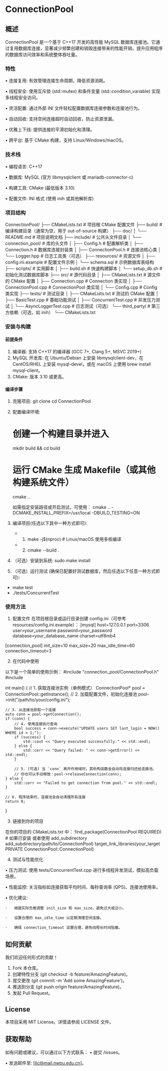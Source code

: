 # ConnectionPool

## 概述

ConnectionPool 是一个基于 C++17 开发的高性能 MySQL 数据库连接池。它通过复用数据库连接，显著减少频繁创建和销毁连接带来的性能开销，提升应用程序的数据库访问效率和系统整体吞吐量。

### 特性

•   连接复用: 有效管理连接生命周期，降低资源消耗。

•   线程安全: 使用互斥锁 (std::mutex) 和条件变量 (std::condition_variable) 实现多线程安全访问。

•   灵活配置: 通过外部 INI 文件轻松配置数据库连接参数和连接池行为。

•   自动回收: 支持空闲连接超时自动回收，防止资源泄漏。

•   优雅上下线: 提供连接的平滑初始化和清理。

•   跨平台: 基于 CMake 构建，支持 Linux/Windows/macOS。

### 技术栈

•   编程语言: C++17

•   数据库: MySQL (官方 libmysqlclient 或 mariadb-connector-c)

•   构建工具: CMake (最低版本 3.10)

•   配置文件: INI 格式 (使用 inih 或其他解析库)

### 项目结构


ConnectionPool/
├── CMakeLists.txt              # 项目根 CMake 配置文件
├── build/                      # 编译构建目录（通常为空，用于 out-of-source 构建）
├── doc/
│   └── README.md               # 项目说明文档
├── include/                    # 公共头文件目录
│   └── connection_pool/       # 库的头文件
│       ├── Config.h           # 配置解析类
│       ├── Connection.h       # 数据库连接封装类
│       ├── ConnectionPool.h   # 连接池核心类
│       └── Logger.hpp         # 日志工具类（可选）
├── resources/                  # 资源文件
│   ├── config.ini.example     # 配置文件示例
│   └── schema.sql             # 示例数据库表结构
├── scripts/                    # 实用脚本
│   ├── build.sh               # 快速构建脚本
│   └── setup_db.sh            # 初始化测试数据库脚本
├── src/                       # 源代码目录
│   ├── CMakeLists.txt         # 源文件的 CMake 配置
│   ├── Connection.cpp         # Connection 类实现
│   ├── ConnectionPool.cpp     # ConnectionPool 类实现
│   └── Config.cpp             # Config 类实现
├── tests/                      # 测试目录
│   ├── CMakeLists.txt         # 测试的 CMake 配置
│   ├── BasicTest.cpp          # 基础功能测试
│   ├── ConcurrentTest.cpp     # 并发压力测试
│   └── AsyncLoggerTest.cpp    # 日志测试（可选）
└── third_party/               # 第三方依赖（可选，如 inih）
    └── CMakeLists.txt


### 安装与构建

#### 前提条件

1.  编译器: 支持 C++17 的编译器 (GCC 7+, Clang 5+, MSVC 2019+)
2.  MySQL 开发库: 在 Ubuntu/Debian 上安装 libmysqlclient-dev，在 CentOS/RHEL 上安装 mysql-devel，或在 macOS 上使用 brew install mysql-client。
3.  CMake: 版本 3.10 或更高。

#### 编译步骤

1.  克隆项目:
    git clone <your-repo-url>
    cd ConnectionPool
    

2.  配置编译环境:
    # 创建一个构建目录并进入
    mkdir build && cd build
    # 运行 CMake 生成 Makefile（或其他构建系统文件）
    cmake ..
    
    如需指定安装路径或开启测试，可使用：
    cmake .. -DCMAKE_INSTALL_PREFIX=/usr/local -DBUILD_TESTING=ON
    

3.  编译项目(任选以下其中一种方式即可):
    - 1. make -j$(nproc) # Linux/macOS 使用多核编译
    - 2. cmake --build .
    

4.  （可选）安装到系统:
    sudo make install
    

5.  （可选）运行测试 (确保已配置好测试数据库，然后任选以下任意一种方式即可):
   - make test
   - ./tests/ConcurrentTest
    

### 使用方法

1. 配置文件
在项目根目录或运行目录创建 config.ini（可参考 resources/config.ini.example）：
[mysql]
host=127.0.0.1
port=3306
user=your_username
password=your_password
database=your_database_name
charset=utf8mb4

[connection_pool]
init_size=10
max_size=20
max_idle_time=60
connection_timeout=3


2. 在代码中使用

以下是一个简单的使用示例：
#include "connection_pool/ConnectionPool.h"
#include <iostream>

int main() {
    // 1. 获取连接池实例（单例模式）
    ConnectionPool* pool = ConnectionPool::getInstance();
    // 2. 加载配置文件，初始化连接池
    pool->init("/path/to/your/config.ini");

    // 3. 从连接池获取一个连接
    auto conn = pool->getConnection();
    if (conn) {
        // 4. 使用连接执行查询
        bool success = conn->execute("UPDATE users SET last_login = NOW() WHERE id = 1;");
        if (success) {
            std::cout << "Query executed successfully." << std::endl;
        } else {
            std::cerr << "Query failed: " << conn->getError() << std::endl;
        }

        // 5. (可选) 当 `conn` 离开作用域时，其析构函数会自动将连接归还给连接池。
        // 你也可以手动释放：pool->releaseConnection(conn);
    } else {
        std::cerr << "Failed to get connection from pool." << std::endl;
    }

    // 6. 程序结束时，连接池会自动清理所有连接
    return 0;
}


3. 链接到你的项目

在你的项目的 CMakeLists.txt 中：
find_package(ConnectionPool REQUIRED) # 如果已安装
或者使用 add_subdirectory
add_subdirectory(path/to/ConnectionPool)
target_link_libraries(your_target PRIVATE ConnectionPool::ConnectionPool)


4. 测试与性能优化

•   压力测试: 使用 tests/ConcurrentTest.cpp 进行多线程并发测试，模拟高负载场景。

•   性能监控: 关注指标如连接获取平均时间、每秒查询率 (QPS)、连接池使用率。

•   优化建议:

    ◦   根据实际负载调整 init_size 和 max_size，避免过大或过小。

    ◦   设置合理的 max_idle_time 以定期清理空闲连接。

    ◦   确保 connection_timeout 设置合理，避免线程长时间阻塞。

## 如何贡献

我们欢迎任何形式的贡献！
1.  Fork 本仓库。
2.  创建特性分支 (git checkout -b feature/AmazingFeature)。
3.  提交更改 (git commit -m 'Add some AmazingFeature')。
4.  推送到分支 (git push origin feature/AmazingFeature)。
5.  发起 Pull Request。

## License
本项目采用 MIT License。详情请参阅 LICENSE 文件。

## 获取帮助
如有问题或建议，可以通过以下方式联系：
•   提交 <your-github-repo-url>/issues。

•   发送邮件至: [lic@mail.nwpu.edu.cn]。
